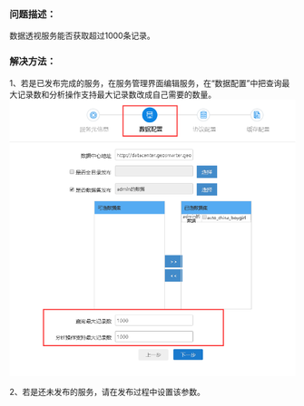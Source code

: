 ### 问题描述： ###

数据透视服务能否获取超过1000条记录。


### 解决方法： ###
1、若是已发布完成的服务，在服务管理界面编辑服务，在“数据配置”中把查询最大记录数和分析操作支持最大记录数改成自己需要的数量。     
![](picture/p4.png)  
 
2、若是还未发布的服务，请在发布过程中设置该参数。    
